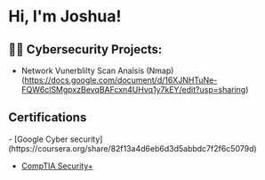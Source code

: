 <h1>Hi, I'm Joshua! </h1>

<h2>👨‍💻 Cybersecurity Projects:</h2>

- Network Vunerblilty Scan Analsis (Nmap)</b>(https://docs.google.com/document/d/16XJNHTuNe-FQW6clSMgpxzBevqBAFcxn4UHvq1y7kEY/edit?usp=sharing)

<h2>Certifications</h2>
- [Google Cyber security](https://coursera.org/share/82f13a4d6eb6d3d5abbdc7f2f6c5079d)

- [CompTIA Security+](https://www.credly.com/badges/79e93e13-d55e-4792-ac4d-736eff5ffdb7/public_url)


<!--


Here are some ideas to get you started:

- 🔭 I’m currently working on ...
- 🌱 I’m currently learning ...
- 👯 I’m looking to collaborate on ...
- 🤔 I’m looking for help with ...
- 💬 Ask me about ...
- 📫 How to reach me: ...
- 😄 Pronouns: ...
- ⚡ Fun fact: ...
-->
